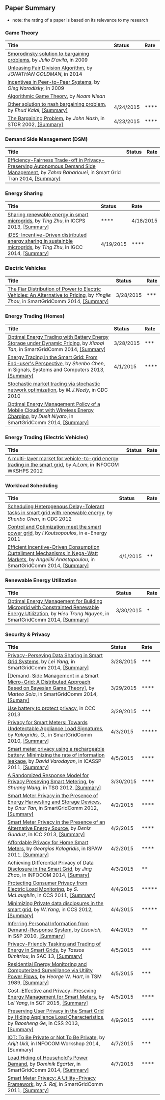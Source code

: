 ## Paper Summary

- note: the rating of a paper is based on its relevance to my research

### Game Theory
|Title| Status| Rate|
|:----|:---|:---|
|[Smorodinsky solution to bargaining problems](http://cermsem.univ-paris1.fr/davila/teaching/BargTh/Bargaining\%20slides\%20-\%202\%20-\%20Kalai-Smorodinsky.pdf), by *Julio D´avila*, in 2009| |
|[Unleasing Fair Division Algorithm](http://www.sigecom.org/exchanges/volume_13/2/GOLDMAN.pdf), by *JONATHAN GOLDMAN*, in 2014| | |
|[Incentives in Peer-to-Peer Systems](http://www.cis.upenn.edu/~mkearns/teaching/NetworksAGT/oleg.pdf), by *Oleg Narodisky*, in 2009| | |
|[Algorithmic Game Theory](file:///C:/Users/hwang14/Dropbox/1_Gradual_Courses/e-book/Math/Nisan_Algorithmic-game-theory.pdf), by *Noam Nisan*| | |
|[Other solution to nash bargaining problem](http://cermsem.univ-paris1.fr/davila/teaching/BargTh/Kalai-Smorodinsky-Other_Solutions_to_Nashs_Bargaing_Problem-EMA75.pdf), by *Ehud Kalai*, [[Summary]](./file/kalai-bargain.md)| 4/24/2015| ****|
|[The Bargaining Problem](http://www.eecs.harvard.edu/cs286r/courses/spring02/papers/nash50a.pdf), by *John Nash*, in STOR 2002, [[Summary]](./file/nash50-bargaining.md)| 4/23/2015| **** |

### Demand Side Management (DSM)
|Title| Status| Rate|
|:----|:---|:---|
|[Efficiency-Fairness Trade-off in Privacy-Preserving Autonomous Demand Side Management](http://ieeexplore.ieee.org/xpl/articleDetails.jsp?arnumber=6740907), by *Zahra Baharlouei*, in Smart Grid Tran 2014, [[Summary]](./file/zahra-efficiency-fairness-dsm.md)| | |

### Energy Sharing
|Title| Status| Rate|
|:----|:---|:---|
|[Sharing renewable energy in smart microgrids](http://ieeexplore.ieee.org/xpl/articleDetails.jsp?arnumber=6604016), by *Ting Zhu*, in ICCPS 2013, [[Summary]](./file/Zhu14-share-energy.md)| ****|4/18/2015 |
|[iDES: Incentive-Driven distributed energy sharing in sustainble microgrids](http://www-users.cs.umn.edu/~yugu/paper/iDES%20Incentive-Driven%20Distributed%20Energy%20Sharing%20in%20Sustainable%20Microgrids.pdf), by *Ting Zhu*, in IGCC 2014, [[Summary]](./file/zhong14-ides.md)|4/19/2015 |**** |

### Electric Vehicles
|Title| Status| Rate|
|:----|:---|:---|
|[The Fiar Distribution of Power to Electric Vehicles: An Alternative to Pricing](http://arxiv.org/ftp/arxiv/papers/1402/1402.2489.pdf), by *Yingjie Zhou*, in SmartGridComm 2014, [[Summary]](./file/zhou14-fair-distribution-ev.md)| 3/28/2015| ***|

### Energy Trading (Homes)
|Title| Status| Rate|
|:----|:---|:---|
|[Optimal Energy Trading with Battery Energy Storage under Dynamic Pricing](http://ieeexplore.ieee.org/stamp/stamp.jsp?arnumber=7007733), by *Xiaoqi Tan*, in SmartGridComm 2014, [[Summary]](./file/tan12-optimal-energy-trading.md)| 3/28/2015| ***|
|[Energy Trading in the Smart Grid: From End-user's Perspective](http://ieeexplore.ieee.org/xpls/abs_all.jsp?arnumber=6810288), by *Shenbo Chen*, in Signals, Systems and Computers 2013, [[Summary]](./file/chen13-energy-trading.md)|4/1/2015| ****|
|[Stochastic market trading via stochastic network optimization](http://ee.usc.edu/stochastic-nets/docs/stocks-cdc2010.pdf), by *M.J.Neely*, in CDC 2010| | 
|[Optimal Energy Management Policy of a Mobile Cloudlet with Wireless Energy Charging](http://ieeexplore.ieee.org/xpl/articleDetails.jsp?arnumber=7007734), by *Dusit Niyato*, in SmartGridComm 2014, [[Summary]](./file/niyato14-energy-management-cloudlet.md)| ||

### Energy Trading (Electric Vehicles)
|Title| Status| Rate|
|:----|:---|:---|
|[A multi-layer market for vehicle-to-grid energy trading in the smart grid](http://ieeexplore.ieee.org/stamp/stamp.jsp?arnumber=6193525), by *A.Lam*, in INFOCOM WKSHPS 2012| | |

### Workload Scheduling
|Title| Status| Rate|
|:----|:---|:---|
|[Scheduling Heterogenous Delay-Tolerant tasks in smart grid with renewable energy](http://ieeexplore.ieee.org/stamp/stamp.jsp?arnumber=6426013), by *Shenbo Chen*, in CDC 2012| |
|[Control and Optimization meet the smart power grid](http://dl.acm.org/citation.cfm?id=2318723), by *I.Koutsopoulos*, in e-Energy 2011| | |
|[Efficient Incentive-Driven Consumption Curtailment Mechanisms in Nega-Watt Markets](http://ieeexplore.ieee.org/stamp/stamp.jsp?arnumber=7007735), by *Angeliki Anastopoulou*, in SmartGridComm 2014, [[Summary]](./file/anastopoulou14-consumption-curtailment.md)|4/1/2015 | **|

### Renewable Energy Utilization
|Title| Status| Rate|
|:----|:---|:---|
|[Optimal Energy Management for Building Microgrid with Constrainted Renewable Energy Utilization](http://ieeexplore.ieee.org/stamp/stamp.jsp?arnumber=7007635), by *Hieu Trung Nguyen*, in SmartGridComm 2014, [[Summary]](./file/Nguyen14-em-mg-renewables.md)| 3/30/2015| *|

### Security & Privacy
|Title| Status| Rate|
|:----|:---|:---|
|[Privacy-Perseving Data Sharing in Smart Grid Systems](ieeexplore.ieee.org/stamp.jsp?tp=&arnumber=7007759), by *Lei Yang*, in SmartGridComm 2014, [[Summary]](./file/yang14-privacy-preserving.md)|3/28/2015| ***|
|[[Demand-Side Management in a Smart Micro-Grid: A Distributed Approach Based on Bayesian Game Theory]](http://ieeexplore.ieee.org/xpl/articleDetails.jsp?arnumber=7007722), by *Matteo Sola*, in SmartGridComm 2014, [[Sumary]](./file/sola14-demand-side-bayesian-game-theory.md)| 3/29/2015| ****|
|[Use battery to protect privacy](http://ieeexplore.ieee.org.mutex.gmu.edu/stamp/stamp.jsp?tp=&arnumber=6641006&tag=1), in CCC 2013| 3/29/2015| ***| 
|[Privacy for Smart Meters: Towards Undetectable Appliance Load Signatures](http://ieeexplore.ieee.org/xpl/login.jsp?tp=&arnumber=5622047), by *Kalogridis, G.*, in SmartGridComm 2010, [[Summary]](./file/Kalogridis10-privacy-undetectable.md)|4/3/2015 | *****|
|[Smart meter privacy using a rechargeable battery: Minimizing the rate of information leakage](http://ieeexplore.ieee.org/xpl/login.jsp?tp=&arnumber=5946886), by *David Varodayan*, in ICASSP 2011, [[Summary]](./file/david11-privacy-renewable.md)|4/5/2015 |**** |
|[A Randomized Response Model for Privacy Preseving Smart Metering](http://ieeexplore.ieee.org/stamp/stamp.jsp?arnumber=6203629), by *Shuang Wang*, in TSG 2012, [[Summary]](./file/wang12-randomized-response-privacy.md)| 3/30/2015| ****|
|[Smart Meter Privacy in the Presence of Energy Harvesting and Storage Devices](http://ieeexplore.ieee.org/stamp/stamp.jsp?arnumber=6486062), by *Onur Tan*, in SmartGridComm 2012, [[Summary]](./file/tan12-privacy-harvesting-battery.md)|4/2/2015| ****|
|[Smart Meter Privacy in the Presence of an Alternative Energy Source](http://ieeexplore.ieee.org/stamp/stamp.jsp?arnumber=6654823), by *Deniz Gunduz*, in ICC 2013, [[Summary]](./file/Gunduz13-privacy-alternative-energy.md)| 4/2/2015|**** |
|[Affordable Privacy for Home Smart Meters](http://ieeexplore.ieee.org/xpls/abs_all.jsp?arnumber=5951954), by *Georgios Kalogridis*, in ISPAW 2011, [[Summary]](./file/kalogridis11-privacy-affordable.md)|4/2/2015 | ****|
|[Achieving Differential Privacy of Data Disclosure in the Smart Grid](http://ieeexplore.ieee.org/stamp/stamp.jsp?arnumber=6847974), by *Jing Zhao*, in INFOCOM 2014, [[Sumary]](./file/zhao14-differential-privacy.md)|4/3/2015 |** |
|[Protecting Consumer Privacy from Electric Load Monitoring](http://www.cse.psu.edu/~smclaugh/cse598e-f11/papers/mclaughlin-ccs.pdf), by *S. McLaughlin*, in CCS 2011, [[Summary]](./file/mclaughlin11-privacy-consumer.md)| 4/4/2015|***** |
|[Minimizing Private data disclosures in the smart grid](http://dl.acm.org/citation.cfm?id=2382242), by *W.Yang*, in CCS 2012, [[Summary]](./file/yang14-privacy-minimize-disclosure.md)|4/4/2015  | ***** |
|[Inferring Personal Information from Demand-Response System](http://ieeexplore.ieee.org/xpls/abs_all.jsp?arnumber=5403146), by *Lisovich*, in S&P 2010, [[Summary]](./file/Lisovich10-infer-privacy.md)|4/4/2015 | **|
|[Privacy-Friendly Tasking and Trading of Energy in Smart Grids](http://dl.acm.org/citation.cfm?id=2480488), by *Tassos Dimitriou*, in SAC 13, [[Summary]](./file/dimitriou13-privacy-trading.md)|4/5/2015 |*** |
|[Residential Energy Monitoring and Computerized Surveillance via Utility Power Flows](http://ieeexplore.ieee.org/stamp/stamp.jsp?arnumber=31557), by *Heorge W. Hart*, in TSM 1989, [[Summary]](./file/george89-nilm.md)| 4/5/2015| ***|
|[Cost-Effective and Privacy-Preseving Energy Management for Smart Meters](http://ieeexplore.ieee.org/xpls/abs_all.jsp?arnumber=6876215), by *Lei Yang*, in SGT 2015, [[Summary]](./file/Lei15-privacy-cost.md)|4/5/2015 |**** |
|[Preserving User Privacy in the Smart Grid by Hiding Appliance Load Characteristics](http://link.springer.com/chapter/10.1007%2F978-3-319-03584-0_6#page-1), by *Baosheng Ge*, in CSS 2013, [[Summary]](./file/ge13-privacy-new-alg.md)|4/9/2015 | ****|
|[IOT: To Be Private or Not To Be Private](http://ieeexplore.ieee.org/stamp/stamp.jsp?arnumber=6849186), by *Arijit Ukil*, in INFOCOM Workshop 2014, [[Summary]](./file/ukil14-privacy-2bn2b.md)| 4/7/2015|*** |
|[Load Hiding of Household's Power Demand](http://ieeexplore.ieee.org/xpls/abs_all.jsp?arnumber=7007755&tag=1), by *Dominik Egarter*, in SmartGridComm 2014, [[Summary]](./file/Egarter14-privacy-load-hiding.md)|4/7/2015 |**** |
|[Smart Meter Privacy: A Utility-Privacy Framework](http://ieeexplore.ieee.org/xpl/articleDetails.jsp?arnumber=6102315), by *S. Raj*, in SmartGridComm 2011, [[Summary]](./file/sraj11-utility-privacy.md)| | |

